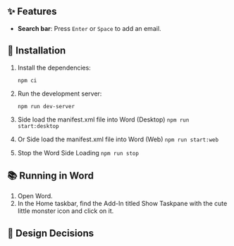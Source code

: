 ## ✨ Features

- **Search bar**: Press `Enter` or `Space` to add an email.

## 🚀 Installation

1. Install the dependencies:

   `npm ci`

2. Run the development server:

   `npm run dev-server`

3. Side load the manifest.xml file into Word (Desktop)
   `npm run start:desktop`

4. Or Side load the manifest.xml file into Word (Web)
`npm run start:web`

5. Stop the Word Side Loading
   `npm run stop`

## 📚 Running in Word

1. Open Word.
2. In the Home taskbar, find the Add-In titled Show Taskpane with the cute little monster icon and click on it.

## 📜 Design Decisions
